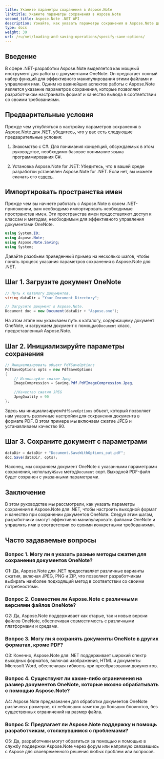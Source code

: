 ```yaml
---
title: Укажите параметры сохранения в Aspose.Note
linktitle: Укажите параметры сохранения в Aspose.Note
second_title: Aspose.Note .NET API
description: Узнайте, как указать параметры сохранения в Aspose.Note для .NET, чтобы настроить выходной формат и качество документов OneNote.
type: docs
weight: 30
url: /ru/net/loading-and-saving-operations/specify-save-options/
---
```

## Введение

В сфере .NET-разработки Aspose.Note выделяется как мощный инструмент для работы с документами OneNote. Он предлагает полный набор функций для эффективного манипулирования этими файлами и управления ими. Одним из важнейших аспектов работы с Aspose.Note является указание параметров сохранения, которые позволяют разработчикам настраивать формат и качество вывода в соответствии со своими требованиями.

## Предварительные условия

Прежде чем углубляться в настройку параметров сохранения в Aspose.Note для .NET, убедитесь, что у вас есть следующие предварительные условия:

1. Знакомство с C#. Для понимания концепций, обсуждаемых в этом руководстве, необходимо базовое понимание языка программирования C#.
   
2.  Установка Aspose.Note for .NET: Убедитесь, что в вашей среде разработки установлен Aspose.Note for .NET. Если нет, вы можете скачать его с[здесь](https://releases.aspose.com/note/net/).

## Импортировать пространства имен

Прежде чем вы начнете работать с Aspose.Note в своем .NET-приложении, вам необходимо импортировать необходимые пространства имен. Эти пространства имен предоставляют доступ к классам и методам, необходимым для эффективного управления документами OneNote.

```csharp
using System.IO;
using Aspose.Note;
using Aspose.Note.Saving;
using System;
```

Давайте разобьем приведенный пример на несколько шагов, чтобы понять процесс указания параметров сохранения в Aspose.Note для .NET.

## Шаг 1. Загрузите документ OneNote

```csharp
// Путь к каталогу документов.
string dataDir = "Your Document Directory";

// Загрузите документ в Aspose.Note.
Document doc = new Document(dataDir + "Aspose.one");
```

 На этом этапе мы указываем путь к каталогу, содержащему документ OneNote, и загружаем документ с помощью`Document` класс, предоставленный Aspose.Note.

## Шаг 2. Инициализируйте параметры сохранения

```csharp
// Инициализировать объект PdfSaveOptions
PdfSaveOptions opts = new PdfSaveOptions
{
    // Используйте сжатие Jpeg
    ImageCompression = Saving.Pdf.PdfImageCompression.Jpeg,
    
    //Качество сжатия JPEG
    JpegQuality = 90
};
```

 Здесь мы инициализируем`PdfSaveOptions` объект, который позволяет нам указать различные настройки для сохранения документа в формате PDF. В этом примере мы включаем сжатие JPEG и устанавливаем качество 90.

## Шаг 3. Сохраните документ с параметрами

```csharp
dataDir = dataDir + "Document.SaveWithOptions_out.pdf";
doc.Save(dataDir, opts);
```

 Наконец, мы сохраняем документ OneNote с указанными параметрами сохранения, используя`Save` метод`Document` сорт. Выходной PDF-файл будет сохранен с указанными параметрами.

## Заключение

В этом руководстве мы рассмотрели, как указать параметры сохранения в Aspose.Note для .NET, чтобы настроить выходной формат и качество при сохранении документов OneNote. Следуя этим шагам, разработчики смогут эффективно манипулировать файлами OneNote и управлять ими в соответствии со своими конкретными требованиями.

## Часто задаваемые вопросы

### Вопрос 1. Могу ли я указать разные методы сжатия для сохранения документов OneNote?

О1: Да, Aspose.Note для .NET предоставляет различные варианты сжатия, включая JPEG, PNG и ZIP, что позволяет разработчикам выбирать наиболее подходящий метод в соответствии со своими потребностями.

### Вопрос 2. Совместим ли Aspose.Note с различными версиями файлов OneNote?

О2: Да, Aspose.Note поддерживает как старые, так и новые версии файлов OneNote, обеспечивая совместимость с различными платформами и средами.

### Вопрос 3. Могу ли я сохранять документы OneNote в других форматах, кроме PDF?

О3: Конечно, Aspose.Note для .NET поддерживает широкий спектр выходных форматов, включая изображения, HTML и документы Microsoft Word, обеспечивая гибкость при преобразовании документов.

### Вопрос 4. Существуют ли какие-либо ограничения на размер документов OneNote, которые можно обрабатывать с помощью Aspose.Note?

A4: Aspose.Note предназначен для обработки документов OneNote различных размеров, от небольших заметок до больших блокнотов, без существенных ограничений на размер файла.

### Вопрос 5: Предлагает ли Aspose.Note поддержку и помощь разработчикам, столкнувшимся с проблемами?

О5: Да, разработчики могут обратиться за помощью и помощью в службу поддержки Aspose.Note через форум или напрямую связавшись с Aspose для своевременного решения любых проблем или вопросов.